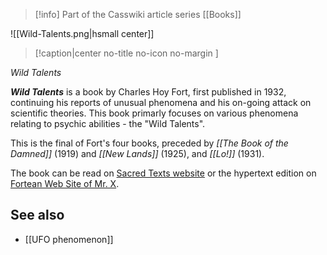 > [!info] Part of the Casswiki article series [[Books]]

![[Wild-Talents.png|hsmall center]]
> [!caption|center no-title no-icon no-margin ]
> 
_Wild Talents_

_**Wild Talents**_ is a book by Charles Hoy Fort, first published in 1932, continuing his reports of unusual phenomena and his on-going attack on scientific theories. This book primarly focuses on various phenomena relating to psychic abilities - the "Wild Talents".

This is the final of Fort's four books, preceded by _[[The Book of the Damned]]_ (1919) and _[[New Lands]]_ (1925), and _[[Lo!]]_ (1931).

The book can be read on [Sacred Texts website](http://www.sacred-texts.com/fort/wild/index.htm) or the hypertext edition on [Fortean Web Site of Mr. X](http://www.resologist.net/talentei.htm).

See also
--------

*   [[UFO phenomenon]]